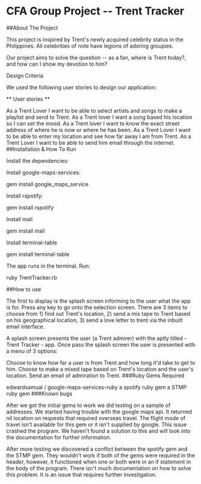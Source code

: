 # CFA Group Project -- Trent Tracker

##About The Project

This project is inspired by Trent's newly acquired celebrity status in the Philippines. All celebrities of note have legions of adoring groupies.

Our project aims to solve the question -- as a fan, where is Trent today?, and how can I show my devotion to him?

Design Criteria

We used the following user stories to design our application:

** User stories **

As a Trent Lover I want to be able to select artists and songs to make a playlist and send to Trent.
As a Trent lover I want a song based his location so I can set the mood.
As a Trent lover I want to know the exact street address of where he is now or where he has been.
As a Trent Lover I want to be able to enter my location and see how far away I am from Trent.
As a Trent Lover I want to be able to send him email through the internet.
##Installation & How To Run

Install the dependencies:

Install google-maps-services:

gem install google_maps_service

Install rspotify:

gem install rspotify

Install mail

gem install mail

Install terminal-table

gem install terminal-table

The app runs in the terminal. Run:

ruby TrentTracker.rb

##How to use

The first to display is the splash screen informing to the user what the app is for. Press any key to go onto the selection screen. There are 3 items to choose from 1) find out Trent's location, 2) send a mix tape to Trent based on his geographical location, 3) send a love letter to trent via the inbuilt email interface.

A splash screen presents the user (a Trent admirer) with the aptly titled - Trent Tracker - app. Once pass the splash screen the user is presented with a menu of 3 options:

Choose to know how far a user is from Trent and how long it'd take to get to him.
Choose to make a mixed tape based on Trent's location and the user's location.
Send an email of admiration to Trent.
###Ruby Gems Required

edwardsamual / google-maps-services-ruby
a spotify ruby gem
a STMP ruby gem
###Known bugs

After we got the initial gems to work we did testing on a sample of addresses. We started having trouble with the google maps api. It returned nil location on requests that required overseas travel. The flight mode of travel isn't available for this gem or it isn't supplied by google. This issue crashed the program. We haven't found a solution to this and will look into the documentation for further information.

After more testing we discovered a conflict between the spotify gem and the STMP gem. They wouldn't work if both of the gems were required in the header, however, it functioned when one or both were in an if statement in the body of the program. There isn't much documentation on how to solve this problem. It is an issue that requires further investigation.
